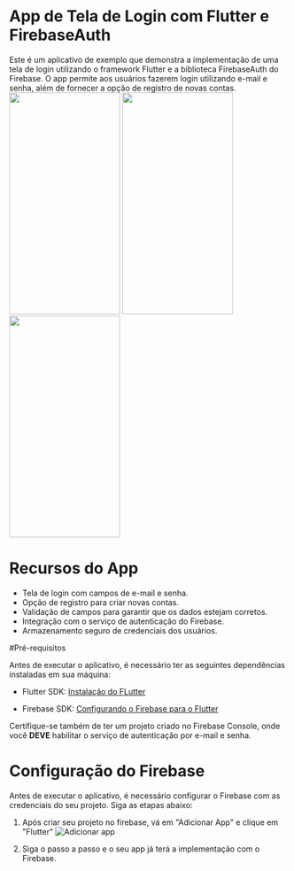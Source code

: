# App de Tela de Login com Flutter e FirebaseAuth

Este é um aplicativo de exemplo que demonstra a implementação de uma tela de login utilizando o framework Flutter e a biblioteca FirebaseAuth do Firebase. O app permite aos usuários fazerem login utilizando e-mail e senha, além de fornecer a opção de registro de novas contas.
<img src="https://firebasestorage.googleapis.com/v0/b/client-management-7f16f.appspot.com/o/Screenshot_20230616_183124.png?alt=media&token=19ff24dc-7f9a-4756-8c4f-7ac6060c09b7" data-canonical-src="https://gyazo.com/eb5c5741b6a9a16c692170a41a49c858.png" width="200" height="400" />
<img src="https://firebasestorage.googleapis.com/v0/b/client-management-7f16f.appspot.com/o/Screenshot_20230616_183411.png?alt=media&token=42692d6b-9d22-461c-8b88-4cd9d9843ab7" data-canonical-src="https://gyazo.com/eb5c5741b6a9a16c692170a41a49c858.png" width="200" height="400" />
<img src="https://firebasestorage.googleapis.com/v0/b/client-management-7f16f.appspot.com/o/Screenshot_20230616_183145.png?alt=media&token=776aa43c-5556-45a0-8792-29bd6c96277c" data-canonical-src="https://gyazo.com/eb5c5741b6a9a16c692170a41a49c858.png" width="200" height="400" />

# Recursos do App

* Tela de login com campos de e-mail e senha.
* Opção de registro para criar novas contas.
* Validação de campos para garantir que os dados estejam corretos.
* Integração com o serviço de autenticação do Firebase.
* Armazenamento seguro de credenciais dos usuários.

#Pré-requisitos

Antes de executar o aplicativo, é necessário ter as seguintes dependências instaladas em sua máquina:

* Flutter SDK: [Instalação do FLutter](https://docs.flutter.dev/get-started/install "Flutter")

* Firebase SDK:  [Configurando o Firebase para o Flutter](https://firebase.google.com/docs/flutter/setup?hl=pt-br&platform=ios "Firebase")

Certifique-se também de ter um projeto criado no Firebase Console, onde você **DEVE** habilitar o serviço de autenticação por e-mail e senha.

# Configuração do Firebase

Antes de executar o aplicativo, é necessário configurar o Firebase com as credenciais do seu projeto. Siga as etapas abaixo:

1. Após criar seu projeto no firebase, vá em  "Adicionar App" e clique em "Flutter" ![Adicionar app](https://firebasestorage.googleapis.com/v0/b/client-management-7f16f.appspot.com/o/seta.png?alt=media&token=40d6b1e9-21a5-4e28-98ae-fa716d9b441a)

2. Siga o passo a passo e o seu app já terá a implementação com o Firebase.

